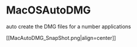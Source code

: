 MacOSAutoDMG
============

auto create the DMG files for a number applications

[[MacAutoDMG_SnapShot.png|align=center]]
